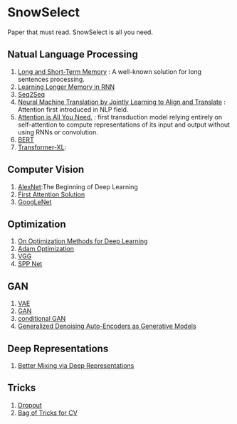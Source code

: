 # SnowSelect

Paper that must read. SnowSelect is all you need.

## Natual Language Processing

1. [Long and Short-Term Memory](https://www.mitpressjournals.org/doi/10.1162/neco.1997.9.8.1735) : A well-known solution for long sentences processing.
2. [Learning Longer Memory in RNN](https://arxiv.org/pdf/1412.7753.pdf)
3. [Seq2Seq](https://arxiv.org/pdf/1409.3215.pdf)
4. [Neural Machine Translation by Jointly Learning to Align and Translate](https://arxiv.org/pdf/1409.0473.pdf) : Attention first introduced in NLP field.
5. [Attention is All You Need.](https://arxiv.org/abs/1706.03762) : first transduction model relying
   entirely on self-attention to compute representations of its input and output without using RNNs or
   convolution.
6. [BERT](https://arxiv.org/abs/1810.04805)
7. [Transformer-XL](https://arxiv.org/abs/1901.02860): 

## Computer Vision

1. [AlexNet](https://dl.acm.org/citation.cfm?id=3065386):The Beginning of Deep Learning
2. [First Attention Solution](https://arxiv.org/abs/1109.3737)
3. [GoogLeNet](https://www.cs.unc.edu/~wliu/papers/GoogLeNet.pdf)

## Optimization

1. [On Optimization Methods for Deep Learning](http://ai.stanford.edu/~ang/papers/icml11-OptimizationForDeepLearning.pdf)
2. [Adam Optimization](https://arxiv.org/pdf/1412.6980.pdf)
3. [VGG](https://arxiv.org/pdf/1409.1556.pdf)
4. [SPP Net](https://arxiv.org/pdf/1406.4729.pdf)

## GAN

1. [VAE](https://arxiv.org/abs/1312.6114)
2. [GAN](https://arxiv.org/pdf/1406.2661.pdf)
3. [conditional GAN](https://arxiv.org/pdf/1411.1784.pdf)
4. [Generalized Denoising Auto-Encoders as Generative Models](http://papers.nips.cc/paper/5023-generalized-denoising-auto-encoders-as-generative-models.pdf)

## Deep Representations

1. [Better Mixing via Deep Representations](https://arxiv.org/pdf/1207.4404.pdf)

## Tricks

1. [Dropout](http://papers.nips.cc/paper/4882-dropout-training-as-adaptive-regularization.pdf)
2. [Bag of Tricks for CV](https://arxiv.org/pdf/1812.01187.pdf)
